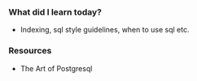 ### What did I learn today?

- Indexing, sql style guidelines, when to use sql etc.

### Resources
- The Art of Postgresql
